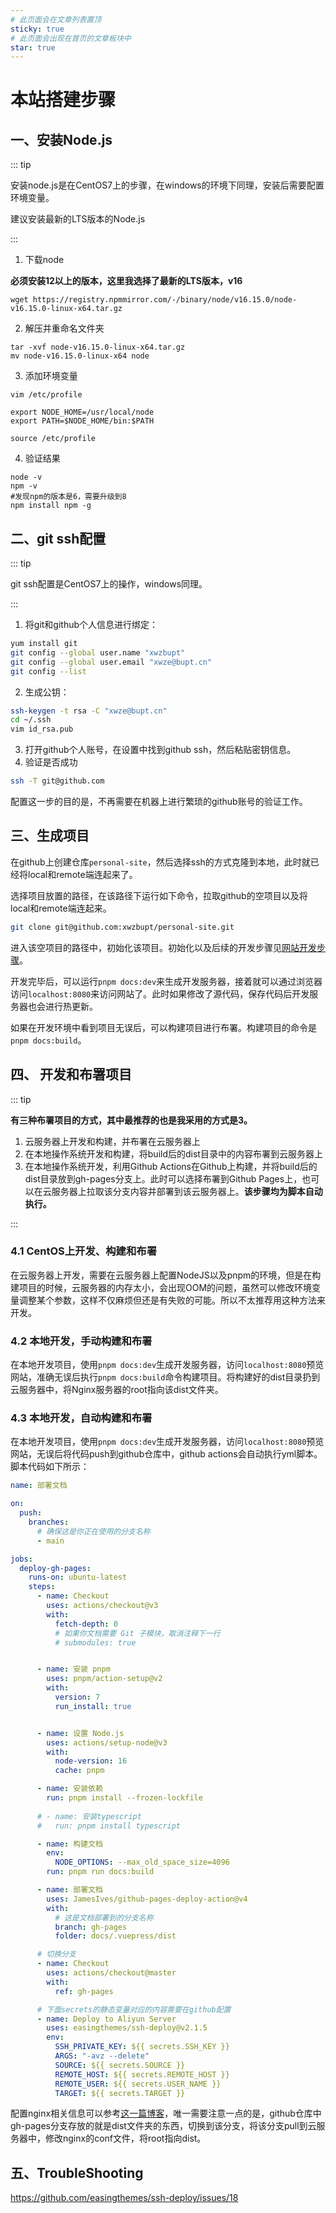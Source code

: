 ```yaml
---
# 此页面会在文章列表置顶
sticky: true
# 此页面会出现在首页的文章板块中
star: true
---
```


# 本站搭建步骤

## **一、安装Node.js**

::: tip

安装node.js是在CentOS7上的步骤，在windows的环境下同理，安装后需要配置环境变量。

建议安装最新的LTS版本的Node.js

:::

1. 下载node

**必须安装12以上的版本，这里我选择了最新的LTS版本，v16**

```shell
wget https://registry.npmmirror.com/-/binary/node/v16.15.0/node-v16.15.0-linux-x64.tar.gz
```

2. 解压并重命名文件夹

```shell
tar -xvf node-v16.15.0-linux-x64.tar.gz
mv node-v16.15.0-linux-x64 node
```

3. 添加环境变量

```shell
vim /etc/profile

export NODE_HOME=/usr/local/node  
export PATH=$NODE_HOME/bin:$PATH

source /etc/profile
```

4. 验证结果

```shell
node -v
npm -v
#发现npm的版本是6，需要升级到8
npm install npm -g
```

## **二、git ssh配置**

::: tip

git ssh配置是CentOS7上的操作，windows同理。

:::

1. 将git和github个人信息进行绑定：

```bash
yum install git
git config --global user.name "xwzbupt"
git config --global user.email "xwze@bupt.cn"
git config --list
```

2. 生成公钥：

```bash
ssh-keygen -t rsa -C "xwze@bupt.cn"
cd ~/.ssh
vim id_rsa.pub
```

3. 打开github个人账号，在设置中找到github ssh，然后粘贴密钥信息。
4. 验证是否成功

```bash
ssh -T git@github.com
```

配置这一步的目的是，不再需要在机器上进行繁琐的github账号的验证工作。

## **三、生成项目**

在github上创建仓库`personal-site`，然后选择ssh的方式克隆到本地，此时就已经将local和remote端连起来了。

选择项目放置的路径，在该路径下运行如下命令，拉取github的空项目以及将local和remote端连起来。

```bash
git clone git@github.com:xwzbupt/personal-site.git
```

进入该空项目的路径中，初始化该项目。初始化以及后续的开发步骤见[网站开发步骤](./devguide)。

开发完毕后，可以运行`pnpm docs:dev`来生成开发服务器，接着就可以通过浏览器访问`localhost:8080`来访问网站了。此时如果修改了源代码，保存代码后开发服务器也会进行热更新。

如果在开发环境中看到项目无误后，可以构建项目进行布署。构建项目的命令是`pnpm docs:build`。

## **四、 开发和布署项目**

::: tip

**有三种布署项目的方式，其中最推荐的也是我采用的方式是3。**

1. 云服务器上开发和构建，并布署在云服务器上
1. 在本地操作系统开发和构建，将build后的dist目录中的内容布署到云服务器上
1. 在本地操作系统开发，利用Github Actions在Github上构建，并将build后的dist目录放到gh-pages分支上。此时可以选择布署到Github Pages上，也可以在云服务器上拉取该分支内容并部署到该云服务器上。**该步骤均为脚本自动执行。**

:::

### **4.1 CentOS上开发、构建和布署**

在云服务器上开发，需要在云服务器上配置NodeJS以及pnpm的环境，但是在构建项目的时候，云服务器的内存太小，会出现OOM的问题，虽然可以修改环境变量调整某个参数，这样不仅麻烦但还是有失败的可能。所以不太推荐用这种方法来开发。

### **4.2 本地开发，手动构建和布署**

在本地开发项目，使用`pnpm docs:dev`生成开发服务器，访问`localhost:8080`预览网站，准确无误后执行`pnpm docs:build`命令构建项目。将构建好的dist目录扔到云服务器中，将Nginx服务器的root指向该dist文件夹。

### **4.3 本地开发，自动构建和布署**

在本地开发项目，使用`pnpm docs:dev`生成开发服务器，访问`localhost:8080`预览网站，无误后将代码push到github仓库中，github actions会自动执行yml脚本。脚本代码如下所示：

```yaml
name: 部署文档

on:
  push:
    branches:
      # 确保这是你正在使用的分支名称
      - main

jobs:
  deploy-gh-pages:
    runs-on: ubuntu-latest
    steps:
      - name: Checkout
        uses: actions/checkout@v3
        with:
          fetch-depth: 0
          # 如果你文档需要 Git 子模块，取消注释下一行
          # submodules: true


      - name: 安装 pnpm
        uses: pnpm/action-setup@v2
        with:
          version: 7
          run_install: true


      - name: 设置 Node.js
        uses: actions/setup-node@v3
        with:
          node-version: 16
          cache: pnpm

      - name: 安装依赖
        run: pnpm install --frozen-lockfile
      
      # - name: 安装typescript
      #   run: pnpm install typescript

      - name: 构建文档
        env:
          NODE_OPTIONS: --max_old_space_size=4096
        run: pnpm run docs:build

      - name: 部署文档
        uses: JamesIves/github-pages-deploy-action@v4
        with:
          # 这是文档部署到的分支名称
          branch: gh-pages
          folder: docs/.vuepress/dist

      # 切换分支
      - name: Checkout
        uses: actions/checkout@master
        with:
          ref: gh-pages

	  # 下面secrets的静态变量对应的内容需要在github配置
      - name: Deploy to Aliyun Server
        uses: easingthemes/ssh-deploy@v2.1.5
        env:
          SSH_PRIVATE_KEY: ${{ secrets.SSH_KEY }}
          ARGS: "-avz --delete"
          SOURCE: ${{ secrets.SOURCE }}
          REMOTE_HOST: ${{ secrets.REMOTE_HOST }}
          REMOTE_USER: ${{ secrets.USER_NAME }}
          TARGET: ${{ secrets.TARGET }}

```

配置nginx相关信息可以参考[这一篇博客](https://blog.csdn.net/m0_49868348/article/details/118021532)，唯一需要注意一点的是，github仓库中gh-pages分支存放的就是dist文件夹的东西，切换到该分支，将该分支pull到云服务器中，修改nginx的conf文件，将root指向dist。

## 五、TroubleShooting

https://github.com/easingthemes/ssh-deploy/issues/18

